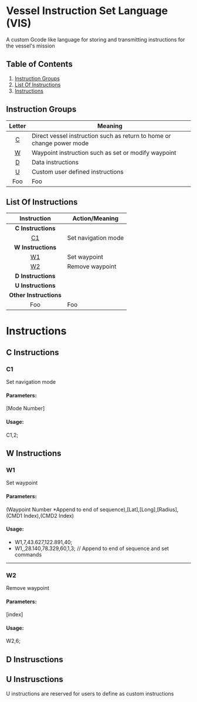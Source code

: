 # Vessel Instruction Set Language (VIS)
A custom Gcode like language for storing and transmitting instructions for the vessel's mission

## Table of Contents

1. [Instruction Groups](#instruction-groups)
2. [List Of Instructions](#list-of-instructions)
3. [Instructions](#instructions)

## Instruction Groups

| Letter  | Meaning |
| :-----: | ------- |
| [C](#c-instructions) | Direct vessel instruction such as return to home or change power mode |
| [W](#w-instructions) | Waypoint instruction such as set or modify waypoint |
| [D](#d-instructions) | Data instructions |
| [U](#u-instructions) | Custom user defined instructions |
| Foo | Foo |


## List Of Instructions

| Instruction | Action/Meaning |
| :-----: | ---------- |
| **C Instructions** |  |
| [C1](#c1) | Set navigation mode |
| **W Instructions** |  |
| [W1](#w1) | Set waypoint |
| [W2](#w2) | Remove waypoint |
| **D Instructions** |  |
| **U Instructions** |  |
| **Other Instructions** |  |
| Foo | Foo |


# Instructions


## C Instructions

### C1
Set navigation mode

#### Parameters:
[Mode Number]

#### Usage:
C1,2;


## W Instructions


### W1

Set waypoint

#### Parameters:
(Waypoint Number \*Append to end of sequence),[Lat],[Long],[Radius],(CMD1 Index),(CMD2 Index)

#### Usage:

- W1,7,43.627,122.891,40;
- W1,,28.140,78.329,60,1,3; // Append to end of sequence and set commands

---

### W2

Remove waypoint

#### Parameters:
[index]

#### Usage:
W2,6;


## D Instrusctions


## U Instrusctions
U instructions are reserved for users to define as custom instructions
